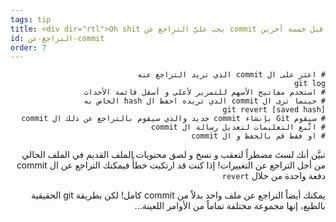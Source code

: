 ```yaml
---
tags: tip
title: <div dir="rtl">Oh shit يجب عليَّ التراجع عن commit الذي يقع قبل خمسة آخرين</div>
id: التراجع-عن-commit
order: 7
---
```


<div dir="rtl">

```git
# اعثر على ال commit الذي تريد التراجع عنه
git log
# استخدم مفاتيح الأسهم للتمرير لأعلى و أسفل قائمة الأحداث
# حينما ترى ال commit الذي تريده احفظ ال hash الخاص به
git revert [saved hash]
# سيقوم Git بإنشاء commit جديد والذي سيقوم بالتراجع عن ذلك ال commit
# اتَّبع التعليمات لتعديل رسالة ال commit 
# او فقط قم بالحفظ و ال commit
```

تبيَّن أنك لستَ مضطراً لتعقب و نسخ و لصق محتويات الملف القديم في الملف الحالي من أجل التراجع عن التغييرات! إذا كنت قد ارتكبت خطأً فيمكنك التراجع عن ال commit دفعة واحدة من خلال `revert`

يمكنك أيضاً التراجع عن ملف واحد بدلاً من commit كامل! لكن بطريقة git الحقيقية بالطبع، إنها مجموعة مختلفة تماماً من الأوامر اللعينة...
</div>